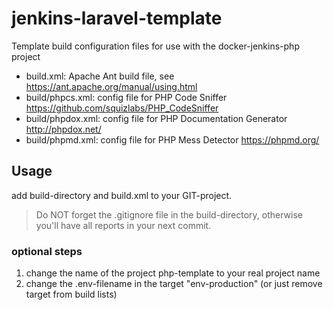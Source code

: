 # jenkins-laravel-template

Template build configuration files for use with the docker-jenkins-php project

- build.xml: Apache Ant build file, see <https://ant.apache.org/manual/using.html>
- build/phpcs.xml: config file for PHP Code Sniffer <https://github.com/squizlabs/PHP_CodeSniffer>
- build/phpdox.xml: config file for PHP Documentation Generator <http://phpdox.net/>
- build/phpmd.xml: config file for PHP Mess Detector <https://phpmd.org/>

## Usage

add build-directory and build.xml to your GIT-project.

> Do NOT forget the .gitignore file in the build-directory, otherwise you'll have all reports in your next commit.

### optional steps

1. change the name of the project php-template to your real project name
2. change the .env-filename in the target "env-production" (or just remove target from build lists)